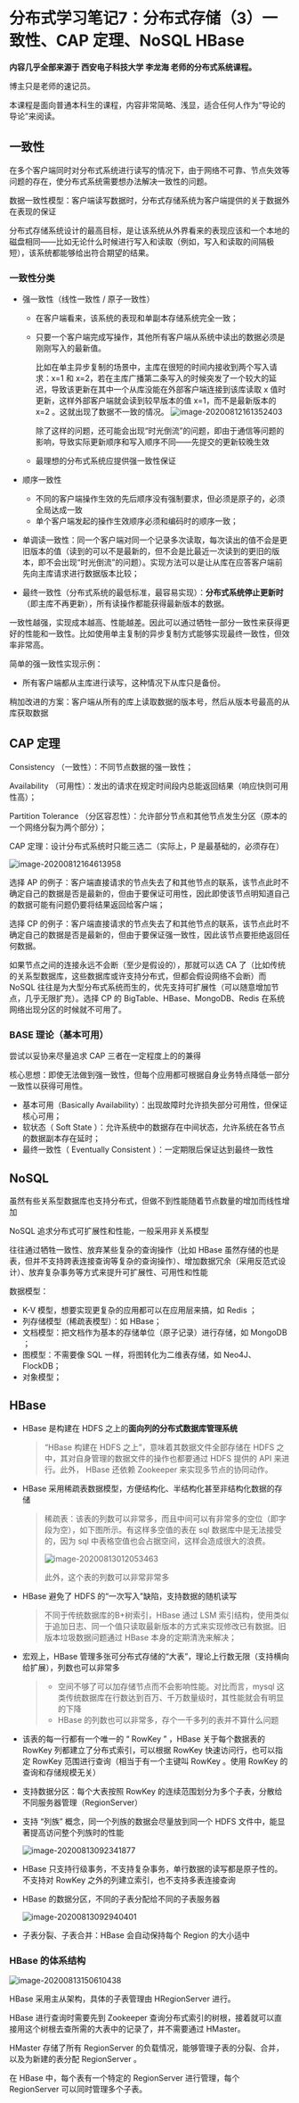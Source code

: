 # 分布式学习笔记7：分布式存储（3）一致性、CAP 定理、NoSQL HBase

**内容几乎全部来源于  西安电子科技大学 李龙海 老师的分布式系统课程。**

博主只是老师的速记员。

本课程是面向普通本科生的课程，内容非常简略、浅显，适合任何人作为“导论的导论”来阅读。

## 一致性

在多个客户端同时对分布式系统进行读写的情况下，由于网络不可靠、节点失效等问题的存在，使分布式系统需要想办法解决一致性的问题。

数据一致性模型：客户端读写数据时，分布式存储系统为客户端提供的关于数据外在表现的保证

分布式存储系统设计的最高目标，是让该系统从外界看来的表现应该和一个本地的磁盘相同——比如无论什么时候进行写入和读取（例如，写入和读取的间隔极短），该系统都能够给出符合期望的结果。

### 一致性分类

- 强一致性（线性一致性 / 原子一致性）

  - 在客户端看来，该系统的表现和单副本存储系统完全一致；

  - 只要一个客户端完成写操作，其他所有客户端从系统中读出的数据必须是刚刚写入的最新值。

    比如在单主异步复制的场景中，主库在很短的时间内接收到两个写入请求：x=1 和 x=2，若在主库广播第二条写入的时候突发了一个较大的延迟，导致该更新在其中一个从库没能在外部客户端连接到该库读取 x 值时更新，这样外部客户端就会读到较早版本的值 x=1，而不是最新版本的 x=2 。这就出现了数据不一致的情况。
    ![image-20200812161352403](img/image-20200812161352403.png)

    除了这样的问题，还可能会出现“时光倒流”的问题，即由于通信等问题的影响，导致实际更新顺序和写入顺序不同——先提交的更新较晚生效

  - 最理想的分布式系统应提供强一致性保证

- 顺序一致性

  - 不同的客户端操作生效的先后顺序没有强制要求，但必须是原子的，必须全局达成一致
  - 单个客户端发起的操作生效顺序必须和编码时的顺序一致；

- 单调读一致性：同一个客户端对同一个记录多次读取，每次读出的值不会是更旧版本的值（读到的可以不是最新的，但不会是比最近一次读到的更旧的版本，即不会出现“时光倒流”的问题）。实现方法可以是让从库在应答客户端前先向主库请求进行数据版本比较；

- 最终一致性（分布式系统的最低标准，最容易实现）：**分布式系统停止更新时**（即主库不再更新），所有读操作都能获得最新版本的数据。

一致性越强，实现成本越高、性能越差。因此可以通过牺牲一部分一致性来获得更好的性能和一致性。比如使用单主复制的异步复制方式能够实现最终一致性，但效率非常高。

简单的强一致性实现示例：

- 所有客户端都从主库进行读写，这种情况下从库只是备份。

稍加改进的方案：客户端从所有的库上读取数据的版本号，然后从版本号最高的从库获取数据



## CAP 定理

Consistency （一致性）：不同节点数据的强一致性；

Availability （可用性）：发出的请求在规定时间段内总能返回结果（响应快则可用性高）；

Partition Tolerance （分区容忍性）：允许部分节点和其他节点发生分区（原本的一个网络分裂为两个部分）；

CAP 定理：设计分布式系统时只能三选二（实际上，P 是最基础的，必须存在）

![image-20200812164613958](img/image-20200812164613958.png)

选择 AP 的例子：客户端直接请求的节点失去了和其他节点的联系，该节点此时不确定自己的数据是否是最新的，但由于要保证可用性，因此即使该节点明知道自己的数据可能有问题仍要将结果返回给客户端；

选择 CP 的例子：客户端直接请求的节点失去了和其他节点的联系，该节点此时不确定自己的数据是否是最新的，但由于要保证强一致性，因此该节点要拒绝返回任何数据。

如果节点之间的连接永远不会断（至少是假设的），那就可以选 CA 了（比如传统的关系型数据库，这些数据库或许支持分布式，但都会假设网络不会断）而 NoSQL 往往是为大型分布式系统而生的，优先支持可扩展性（可以随意增加节点，几乎无限扩充）。选择 CP 的 BigTable、HBase、MongoDB、Redis 在系统网络出现分区的时候就不可用了。

### BASE 理论（基本可用）

尝试以妥协来尽量追求 CAP 三者在一定程度上的的兼得

核心思想：即使无法做到强一致性，但每个应用都可根据自身业务特点降低一部分一致性以获得可用性。

- 基本可用（Basically Availability）：出现故障时允许损失部分可用性，但保证核心可用；
- 软状态（ Soft State ）：允许系统中的数据存在中间状态，允许系统在各节点的数据副本存在延时；
- 最终一致性（ Eventually Consistent ）：一定期限后保证达到最终一致性



## NoSQL

虽然有些关系型数据库也支持分布式，但做不到性能随着节点数量的增加而线性增加

NoSQL 追求分布式可扩展性和性能，一般采用非关系模型

往往通过牺牲一致性、放弃某些复杂的查询操作（比如 HBase 虽然存储的也是表，但并不支持跨表连接查询等复杂的查询操作）、增加数据冗余（采用反范式设计）、放弃复杂事务等方式来提升可扩展性、可用性和性能

数据模型：

- K-V 模型，想要实现更复杂的应用都可以在应用层来搞，如 Redis ；
- 列存储模型（稀疏表模型）：如 HBase；
- 文档模型：把文档作为基本的存储单位（原子记录）进行存储，如 MongoDB ；
- 图模型：不需要像 SQL 一样，将图转化为二维表存储，如 Neo4J、FlockDB；
- 对象模型；



## HBase

- HBase 是构建在 HDFS 之上的**面向列的分布式数据库管理系统**

  > “HBase 构建在 HDFS 之上”，意味着其数据文件全部存储在 HDFS 之中，其对自身管理的数据文件的操作也都要通过 HDFS 提供的 API 来进行。此外， HBase 还依赖 Zookeeper 来实现多节点的协同动作。

- HBase 采用稀疏表数据模型，方便结构化、半结构化甚至非结构化数据的存储

  > 稀疏表：该表的列数可以非常多，而且中间可以有非常多的空位（即字段为空），如下图所示。有这样多空值的表在 sql 数据库中是无法接受的，因为 sql 中表格空值也会占据空间，这样会造成很大的浪费。
  >
  > ![image-20200813012053463](img/image-20200813012053463.png)
  >
  > 此外，这个表的列数可以非常非常多

- HBase 避免了 HDFS 的“一次写入”缺陷，支持数据的随机读写

  > 不同于传统数据库的B+树索引，HBase 通过 LSM 索引结构，使用类似于追加日志、同一个值只读取最新版本的方式来实现修改已有数据。旧版本垃圾数据问题通过 HBase 本身的定期清洗来解决；

- 宏观上，HBase 管理多张可分布式存储的“大表”，理论上行数无限（支持横向给扩展），列数也可以非常多

  > - 空间不够了可以加存储节点而不会影响性能。对比而言，mysql 这类传统数据库在行数达到百万、千万数量级时，其性能就会有明显的下降
  > - HBase 的列数也可以非常多，存个一千多列的表并不算什么问题

- 该表的每一行都有一个唯一的 “ RowKey ” ，HBase 关于每个数据表的 RowKey 列都建立了分布式索引，可以根据 RowKey 快速访问行，也可以指定 RowKey 范围进行查询（相当于有一个主键叫 RowKey 。使用 RowKey 的查询和存储规模无关）

- 支持数据分区：每个大表按照 RowKey 的连续范围划分为多个子表，分散给不同服务器管理（RegionServer）

- 支持 “列族” 概念，同一个列族的数据会尽量放到同一个 HDFS 文件中，能显著提高访问整个列族时的性能

  ![image-20200813092341877](img/image-20200813092341877.png)

- HBase 只支持行级事务，不支持复杂事务，单行数据的读写都是原子性的。不支持对 RowKey 之外的列建立索引，也不支持多表连接查询

- HBase 的数据分区，不同的子表分配给不同的子表服务器

  ![image-20200813092940401](img/image-20200813092940401.png)

- 子表分裂、子表合并：HBase 会自动保持每个 Region 的大小适中

### HBase 的体系结构

![image-20200813150610438](img/image-20200813150610438.png)

HBase 采用主从架构，具体的子表管理由 HRegionServer 进行。

HBase 进行查询时需要先到 Zookeeper 查询分布式索引的树根，接着就可以直接用这个树根去查所需的大表中的记录了，并不需要通过 HMaster。

HMaster 存储了所有 RegionServer 的负载情况，能够管理子表的分裂、合并，以及为新建的表分配 RegionServer 。

在 HBase 中，每个表有一个特定的 RegionServer 进行管理，每个 RegionServer 可以同时管理多个子表。